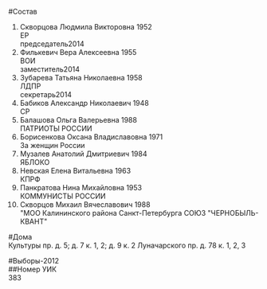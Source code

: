 #Состав  
1. Скворцова Людмила Викторовна 1952  
    ЕР  
    председатель2014  
2. Филькевич Вера Алексеевна 1955  
    ВОИ  
    заместитель2014  
3. Зубарева Татьяна Николаевна 1958  
    ЛДПР  
    секретарь2014  
4. Бабиков Александр Николаевич 1948  
    СР  
5. Балашова Ольга Валерьевна 1988  
    ПАТРИОТЫ РОССИИ  
6. Борисенкова Оксана Владиславовна 1971  
    За женщин России  
7. Музалев Анатолий Дмитриевич 1984  
    ЯБЛОКО  
8. Невская Елена Витальевна 1963  
    КПРФ  
9. Панкратова Нина Михайловна 1953  
    КОММУНИСТЫ РОССИИ  
10. Скворцов Михаил Вячеславович 1988  
    "МОО Калининского района Санкт-Петербурга СОЮЗ "ЧЕРНОБЫЛЬ- КВАНТ"  
  
#Дома  
Культуры пр. д. 5; д. 7 к. 1, 2; д. 9 к. 2 Луначарского пр. д. 78 к. 1, 2, 3  
  
#Выборы-2012  
##Номер УИК  
383  
